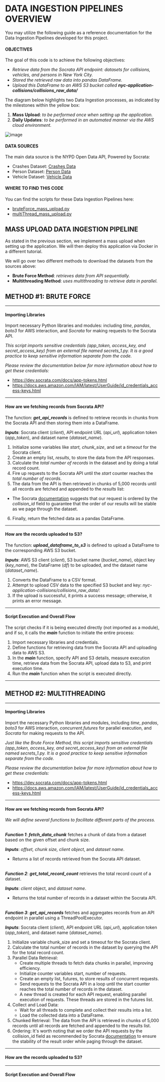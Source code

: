 # DATA INGESTION PIPELINES OVERVIEW

You may utilize the following guide as a reference documentation for the Data Ingestion Pipelines developed for this project.

#### OBJECTIVES
The goal of this code is to achieve the following objectives:
- _Retrieve data from the Socrata API endpoint: datasets for collisions, vehicles, and persons in New York City._
-	_Stored the retrieved raw data into pandas DataFrame._
-	_Upload this DataFrame to an AWS S3 bucket called **nyc-application-collisions/collisions_raw_data/**_

The diagram below highlights two Data Ingestion processes, as indicated by the milestones within the yellow box:
1. **Mass Upload**: _to be performed once when setting up the application._
2. **Daily Updates**: _to be performed in an automated manner via the AWS cloud environment._

![image](https://github.com/JavierGalindo91/NYC-Collisions/assets/17058746/7a770fd3-dcbe-4297-9765-f9c51ba57a15)

#### DATA SOURCES
The main data source is the NYPD Open Data API, Powered by Socrata:
- Crashes Dataset: [Crashes Data](https://dev.socrata.com/foundry/data.cityofnewyork.us/h9gi-nx95)
- Person Dataset: [Person Data](https://data.cityofnewyork.us/Public-Safety/Motor-Vehicle-Collisions-Person/f55k-p6yu/about_data)
- Vehicle Dataset: [Vehicle Data](https://data.cityofnewyork.us/Public-Safety/Motor-Vehicle-Collisions-Vehicles/bm4k-52h4/about_data)


#### WHERE TO FIND THIS CODE
You can find the scripts for these Data Ingestion Pipelines here:

-	[bruteForce_mass_upload.py](https://github.com/JavierGalindo91/NYC-Collisions/blob/main/data%20pipelines/Ingestion%20Pipelines/bruteForce_mass_upload.py)
- [multiThread_mass_upload.py](https://github.com/JavierGalindo91/NYC-Collisions/blob/main/data%20pipelines/Ingestion%20Pipelines/multiThread_mass_upload.py)


## MASS UPLOAD DATA INGESTION PIPELINE
As stated in the previous section, we implement a mass upload when setting up the application. We will then deploy this application via Docker in a different tutorial.

We will go over two different methods to download the datasets from the sources above:
-	**Brute Force Method**: _retrieves data from API sequentially._
-	**Multithreading Method**: _uses multithreading to retrieve data in parallel._

## METHOD #1: BRUTE FORCE
_________________________________________________________________
#### **Importing Libraries** 
Import necessary Python libraries and modules: including _time_, _pandas_, _boto3_ for AWS interaction, and _Socrata_ for making requests to the Socrata API.

_This script imports sensitive credentials (app_token, access_key, and secret_access_key) from an external file named secrets_1.py. It is a good practice to keep sensitive information separate from the code._ 

_Please review the documentation below for more information about how to get these credentials:_
 -  https://dev.socrata.com/docs/app-tokens.html
 -  https://docs.aws.amazon.com/IAM/latest/UserGuide/id_credentials_access-keys.html
_________________________________________________________________
#### How are we fetching records from Socrata API?
The function: _**get_api_records**_ is defined to retrieve records in chunks from the Socrata API and then storing them into a DataFrame.

_**Inputs**_: Socrata client (_client_), API endpoint URL (_api_url_), application token (_app_token_), and dataset name (_dataset_name_).
1.	Initialize some variables like _start, chunk_size_, and set a _timeout_ for the Socrata client. 
2.	Create an empty list, _results_, to store the data from the API responses. 
3.	Calculate the _total number of records_ in the dataset and by doing a total record count.
4.	Fire up requests to the Socrata API until the _start_ counter reaches the _total number of records_.
5.	The data from the API is then retrieved in chunks of 5,000 records until all records are fetched and appended to the _results_ list:
* The Socrata [documentation](https://dev.socrata.com/docs/paging.html#2.1) suggests that our request is ordered by the _collision_id_ field to guarantee that the order of our results will be stable as we page through the dataset.
6.	Finally, return the fetched data as a pandas DataFrame.
_________________________________________________________________
#### How are the records uploaded to S3?
The function: _**upload_dataframe_to_s3**_ is defined to upload a DataFrame to the corresponding AWS S3 bucket.

**_Inputs_**: AWS S3 client (_client_), S3 bucket name (_bucket_name_), object key (_key_name_), the DataFrame (_df_) to be uploaded, and the dataset name (_dataset_name_).
1.	Converts the DataFrame to a CSV format.
2.	Attempt to upload CSV data to the specified S3 bucket and key: _nyc-application-collisions/collisions_raw_data/_:
3.	If the upload is successful, it prints a success message; otherwise, it prints an error message.
_________________________________________________________________
#### Script Execution and Overall Flow
The script checks if it is being executed directly (not imported as a module), and if so, it calls the **_main_** function to initiate the entire process:
1.	Import necessary libraries and credentials.
2.	Define functions for retrieving data from the Socrata API and uploading data to AWS S3.
3.	In the **_main_** function, specify API and S3 details, measure execution time, retrieve data from the Socrata API, upload data to S3, and print execution time.
4.	Run the **_main_** function when the script is executed directly.
_________________________________________________________________
## METHOD #2: MULTITHREADING 
_________________________________________________________________
#### **Importing Libraries** 

Import the necessary Python libraries and modules, including _time_, _pandas_, _boto3_ for AWS interaction, _concurrent.futures_ for parallel execution, and _Socrata_ for making requests to the API.

_Just like the Brute Force Method, this script imports sensitive credentials (app_token, access_key, and secret_access_key) from an external file named secrets_1.py. It is a good practice to keep sensitive information separate from the code._

_Please review the documentation below for more information about how to get these credentials:_
 -  https://dev.socrata.com/docs/app-tokens.html
 -  https://docs.aws.amazon.com/IAM/latest/UserGuide/id_credentials_access-keys.html
_________________________________________________________________
#### How are we fetching records from Socrata API?
_We will define several functions to facilitate different parts of the process._ 
<br></br>

_**Function 1**_: **_fetch_data_chunk_** fetches a chunk of data from a dataset based on the given offset and chunk size.

**_Inputs_**: _offset, chunk size, client object_, and _dataset name_.
- Returns a list of records retrieved from the Socrata API dataset.
 <br> </br>
 
_**Function 2**_: **_get_total_record_count_** retrieves the total record count of a dataset.

**_Inputs_**: _client_ object, and _dataset name_.
- Returns the total number of records in a dataset within the Socrata API.
  <br> </br>

_**Function 3**_: **_get_api_records_** fetches and aggregates records from an API endpoint in parallel using a ThreadPoolExecutor. 

**_Inputs_**: Socrata client (_client_), API endpoint URL (_api_url_), application token (_app_token_), and dataset name (_dataset_name_).
1.	Initialize variable chunk_size and set a timeout for the Socrata client. 
2.	Calculate the total number of records in the dataset by querying the API for the total record count.
3.	Parallel Data Retrieval:     
    - Create multiple threads to fetch data chunks in parallel, improving efficiency.
    - Initialize counter variables start, number of requests.
    - Create an empty list, futures, to store results of concurrent requests.
    - Send requests to the Socrata API in a loop until the start counter reaches the total number of records in the dataset.
    - A new thread is created for each API request, enabling parallel execution of requests. These threads are stored in the futures list.
4.	Collect and Load Data:
    - Wait for all threads to complete and collect their results into a list.
    - Load the collected data into a DataFrame.
5.	Chunked Retrieval: The data from the API is retrieved in chunks of 5,000 records until all records are fetched and appended to the results list.
6.	Ordering: It's worth noting that we order the API requests by the collision_id field as recommended by Socrata [documentation](https://dev.socrata.com/docs/paging.html#2.1) to ensure the stability of the result order while paging through the dataset.
_________________________________________________________________
#### How are the records uploaded to S3?

_________________________________________________________________
#### Script Execution and Overall Flow
